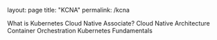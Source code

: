 layout: page
title: "KCNA"
permalink: /kcna

What is Kubernetes Cloud Native Associate?
Cloud Native Architecture
Container Orchestration
Kubernetes Fundamentals
